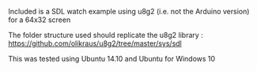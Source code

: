 Included is a SDL watch example using u8g2 (i.e. not the Arduino version) for a 64x32 screen

The folder structure used should replicate the u8g2 library : https://github.com/olikraus/u8g2/tree/master/sys/sdl

This was tested using Ubuntu 14.10 and Ubuntu for Windows 10
